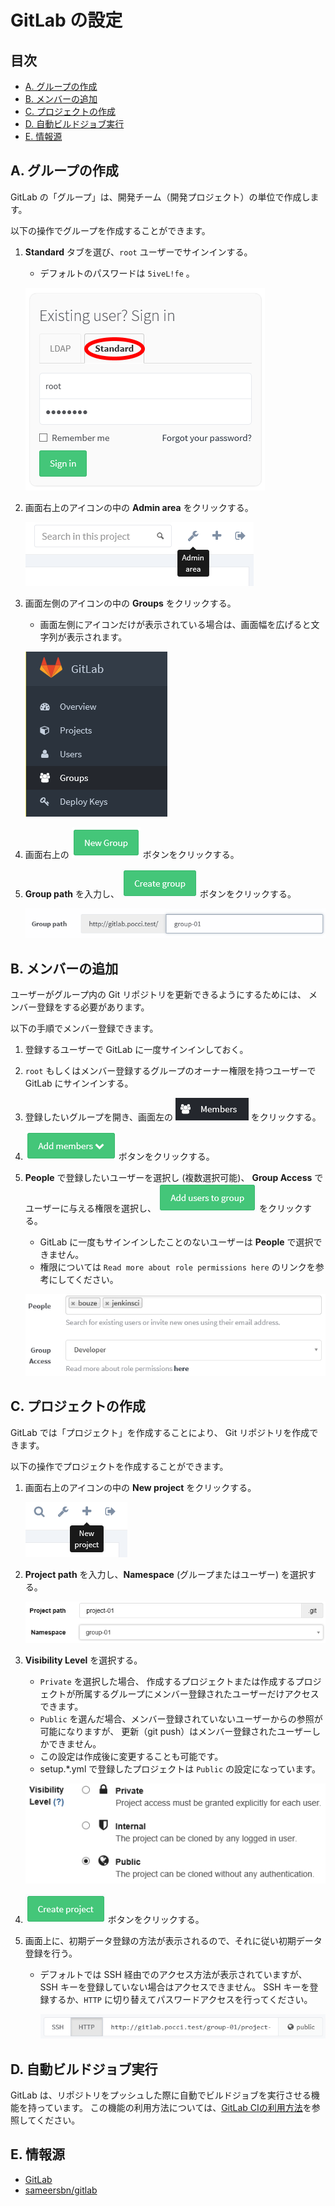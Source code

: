 GitLab の設定
=============

目次
----
*   [A. グループの作成](#a-)
*   [B. メンバーの追加](#b-)
*   [C. プロジェクトの作成](#c-)
*   [D. 自動ビルドジョブ実行](#d-)
*   [E. 情報源](#e-)


A. グループの作成
-----------------
GitLab の「グループ」は、開発チーム（開発プロジェクト）の単位で作成します。

以下の操作でグループを作成することができます。

1.  **Standard** タブを選び、`root` ユーザーでサインインする。
    *   デフォルトのパスワードは `5iveL!fe` 。

    ![Sign in](images/gitlab-01.png)

2.  画面右上のアイコンの中の **Admin area** をクリックする。

    ![Admin area](images/gitlab-02.png)

3.  画面左側のアイコンの中の **Groups** をクリックする。
    *   画面左側にアイコンだけが表示されている場合は、画面幅を広げると文字列が表示されます。

    ![Groups](images/gitlab-03.png)

4.  画面右上の ![New Group](images/gitlab-04.png) ボタンをクリックする。
5.  **Group path** を入力し、
    ![Create Group](images/gitlab-create-group.png) ボタンをクリックする。

    ![Group path](images/gitlab-05.png)


B. メンバーの追加
-----------------

ユーザーがグループ内の Git リポジトリを更新できるようにするためには、
メンバー登録をする必要があります。

以下の手順でメンバー登録できます。

1.  登録するユーザーで GitLab に一度サインインしておく。
2.  `root` もしくはメンバー登録するグループのオーナー権限を持つユーザーで GitLab にサインインする。
3.  登録したいグループを開き、画面左の ![Members](images/gitlab-members-icon.png) をクリックする。
4.  ![Add members](images/gitlab-add-members.png) ボタンをクリックする。
5.  **People** で登録したいユーザーを選択し (複数選択可能)、
    **Group Access** でユーザーに与える権限を選択し、
    ![Add users to group](images/gitlab-add-users-to-group.png) をクリックする。
    *   GitLab に一度もサインインしたことのないユーザーは **People** で選択できません。
    *   権限については `Read more about role permissions here` のリンクを参考にしてください。

    ![メンバー登録画面](images/gitlab-10.png)


C. プロジェクトの作成
---------------------
GitLab では「プロジェクト」を作成することにより、 Git リポジトリを作成できます。

以下の操作でプロジェクトを作成することができます。

1.  画面右上のアイコンの中の **New project** をクリックする。

    ![New project](images/gitlab-06.png)

2.  **Project path** を入力し、**Namespace** (グループまたはユーザー) を選択する。

    ![Create project](images/gitlab-07.png)

3.  **Visibility Level** を選択する。
    *   `Private` を選択した場合、
        作成するプロジェクトまたは作成するプロジェクトが所属するグループにメンバー登録されたユーザーだけアクセスできます。
    *   `Public` を選んだ場合、メンバー登録されていないユーザーからの参照が可能になりますが、
        更新（git push）はメンバー登録されたユーザーしかできません。
    *   この設定は作成後に変更することも可能です。
    *   setup.*.yml で登録したプロジェクトは `Public` の設定になっています。

    ![Create project](images/gitlab-08.png)

4.  ![Create project](images/gitlab-create-project.png) ボタンをクリックする。

5.  画面上に、初期データ登録の方法が表示されるので、それに従い初期データ登録を行う。
    *   デフォルトでは SSH 経由でのアクセス方法が表示されていますが、
        SSH キーを登録していない場合はアクセスできません。
        SSH キーを登録するか、`HTTP` に切り替えてパスワードアクセスを行ってください。

        ![HTTPへの切り替え](images/gitlab-09.png)

D. 自動ビルドジョブ実行
-----------------------
GitLab は、リポジトリをプッシュした際に自動でビルドジョブを実行させる機能を持っています。
この機能の利用方法については、[GitLab CIの利用方法](./gitlab-ci.ja.md)を参照してください。


E. 情報源
---------
*   [GitLab](https://gitlab.com/)
*   [sameersbn/gitlab](https://github.com/sameersbn/docker-gitlab)
